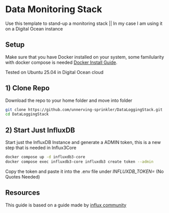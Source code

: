 # Data Monitoring Stack
Use this template to stand-up a monitoring stack || In my case I am using it on a Digital Ocean instance

## Setup 
Make sure that you have Docker installed on your system, some familularity with docker compose is needed [Docker Install Guide](https://docs.docker.com/engine/install/ubuntu/#install-using-the-repository).

Tested on Ubuntu 25.04 in Digital Ocean cloud

## 1) Clone Repo
Download the repo to your home folder and move into folder
```sh
git clone https://github.com/unnerving-sprinkler/DataLoggingStack.git
cd DataLoggingStack
```

## 2) Start Just InfluxDB
Start just the InfluxDB Instance and generate a ADMIN token, this is a new step that is needed in Influx3Core
```sh
docker compose up -d influxdb3-core
docker compose exec influxdb3-core influxdb3 create token --admin
```

Copy the token and paste it into the .env file under *INFLUXDB_TOKEN=* (No Quotes Needed)

## Resources
This guide is based on a guide made by [influx community](https://github.com/InfluxCommunity/TIG-Stack-using-InfluxDB-3/tree/main)

